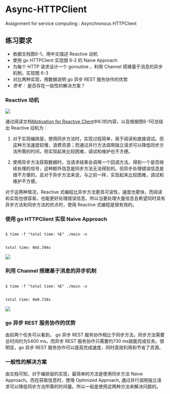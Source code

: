 # Async-HTTPClient
Assignment for service computing : Asynchronous HTTPClient

## 练习要求
* 依据文档图6-1，用中文描述 Reactive 动机
* 使用 go HTTPClient 实现图 6-2 的 Naive Approach
* 为每个 HTTP 请求设计一个 goroutine ，利用 Channel 搭建基于消息的异步机制，实现图 6-3
* 对比两种实现，用数据说明 go 异步 REST 服务协作的优势
* *思考：* 是否存在一般性的解决方案？

### Reactive 动机

![](https://jersey.github.io/documentation/latest/images/rx-client-problem.png)

通过阅读文档[Motivation for Reactive Client](https://jersey.github.io/documentation/latest/rx-client.html#d0e5556)中6.1的内容，以及根据图6-1可总结出 Reactive 动机为：
1. 对于实现编排层，使用同步方法时，实现过程简单，易于阅读和直接调试。但这种方法速度较慢，浪费资源；而通过并行方法调用独立请求可以降低同步方法所需的时间，但实现起来比较困难，调试和维护也不方便。

2. 使用异步方法获取数据时，当请求结束会调用一个回调方法，得到一个是否继续处理的信号，这种额外信息是同步方法无法得到的。但异步处理错误信息是很不方便的，且对于异步方法来说，与之前一样，实现起来比较困难，调试和维护不方便。

对于这两种情况，Reactive 式编程比异步方法更具可读性，速度也更快，而阅读和实现也很容易，也能更好处理错误信息。所以当要处理大量信息且希望同时具有异步方法和同步方法的优点时，使用 Reactive 式编程是很有效的。


### 使用 go HTTPClient 实现 Naive Approach

<code>
$ time -f "total time: %E" ./main -n

total time: 0m5.394s
</code>


![](https://jersey.github.io/documentation/latest/images/rx-client-sync-approach.png)

### 利用 Channel 搭建基于消息的异步机制

<code>
$ time -f "total time: %E" ./main -o

total time: 0m0.728s
</code>

![](https://jersey.github.io/documentation/latest/images/rx-client-async-approach.png)

### go 异步 REST 服务协作的优势

由前两个任务可以看到， go 异步 REST 服务协作相比于同步方法，同步方法需要总时间约为5400 ms，而异步 REST 服务协作只需要约730 ms就能完成任务。很明显，go 异步 REST 服务协作可以提高完成速度，同时高效利用和节省了资源。

### 一般性的解决方案
由文档可知，对于编排层的实现，最简单的方法是使用同步方法 Naive Approach。而在获取信息时，使用 Optimized Approach, 通过并行调用独立请求可以降低同步方法所需的时间量。所以一般是使用这两种方法来解决问题的。
